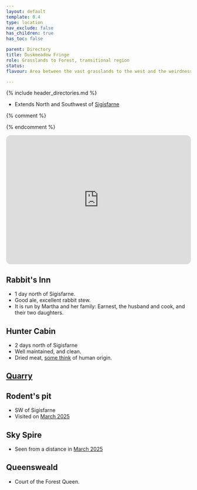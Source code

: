 ```yaml
---
layout: default
template: 0.4
type: location
nav_exclude: false
has_children: true
has_toc: false

parent: Directory
title: Duskmeadow Fringe
role: Grasslands to Forest, transitional region
status: 
flavour: Area between the vast grasslands to the west and the weirdness of the eastern forest. Home to a Skeleton Giant, poisonous Aveva spores & pumas.

---
```


{% include header_directories.md %}

- Extends North and Southwest of [Sigisfarne](../Sigisfarne/index.md)

{% comment %} 

{% endcomment %} 

<iframe style="border-radius:12px" src="https://petracoding.github.io/pinterest/board.html?link=estevaoseco/unsettled/duskmeadowfringe/&hideHeader=1&hideFooter=1&transparent=1" width="100%" height="352" style="color-scheme: site" frameBorder="0" allowfullscreen=""></iframe>

## Rabbit's Inn

- 1 day north of Sigisfarne.
- Good ale, excellent rabbit stew.
- It is run by Martha and her family: Earnest, the husband and cook, and their two daughters.

## Hunter Cabin

- 2 days north of Sigisfarne
- Well maintained, and clean.
- Dried meat, [some think](../../campaigns/Book_01/ep_005.md) of human origin.

## [Quarry](Quarry.md)

## Rodent's pit

- SW of Sigisfarne
- Visited on [March 2025](../../campaigns/Book_01/ep_004.md)

## Sky Spire

- Seen from a distance in [March 2025](../../campaigns/Book_01/ep_005.md)

## Queensweald

- Court of the Forest Queen.